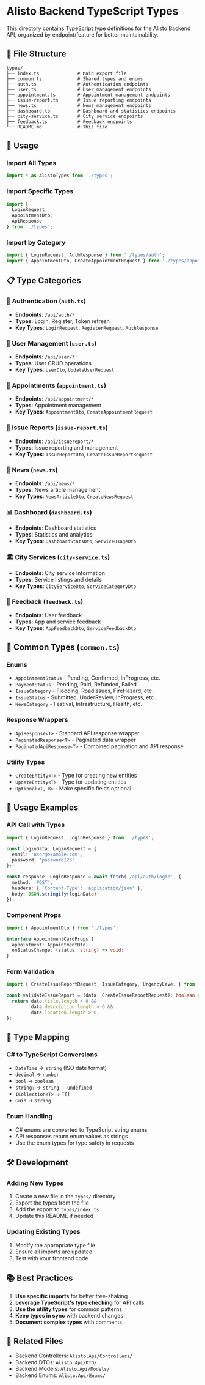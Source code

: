 # Alisto Backend TypeScript Types

This directory contains TypeScript type definitions for the Alisto Backend API, organized by endpoint/feature for better maintainability.

## 📁 File Structure

```
types/
├── index.ts              # Main export file
├── common.ts             # Shared types and enums
├── auth.ts               # Authentication endpoints
├── user.ts               # User management endpoints
├── appointment.ts        # Appointment management endpoints
├── issue-report.ts       # Issue reporting endpoints
├── news.ts               # News management endpoints
├── dashboard.ts          # Dashboard and statistics endpoints
├── city-service.ts       # City service endpoints
├── feedback.ts           # Feedback endpoints
└── README.md             # This file
```

## 🚀 Usage

### Import All Types
```typescript
import * as AlistoTypes from './types';
```

### Import Specific Types
```typescript
import { 
  LoginRequest, 
  AppointmentDto, 
  ApiResponse 
} from './types';
```

### Import by Category
```typescript
import { LoginRequest, AuthResponse } from './types/auth';
import { AppointmentDto, CreateAppointmentRequest } from './types/appointment';
```

## 📋 Type Categories

### 🔐 Authentication (`auth.ts`)
- **Endpoints**: `/api/auth/*`
- **Types**: Login, Register, Token refresh
- **Key Types**: `LoginRequest`, `RegisterRequest`, `AuthResponse`

### 👤 User Management (`user.ts`)
- **Endpoints**: `/api/user/*`
- **Types**: User CRUD operations
- **Key Types**: `UserDto`, `UpdateUserRequest`

### 📅 Appointments (`appointment.ts`)
- **Endpoints**: `/api/appointment/*`
- **Types**: Appointment management
- **Key Types**: `AppointmentDto`, `CreateAppointmentRequest`

### 🚨 Issue Reports (`issue-report.ts`)
- **Endpoints**: `/api/issuereport/*`
- **Types**: Issue reporting and management
- **Key Types**: `IssueReportDto`, `CreateIssueReportRequest`

### 📰 News (`news.ts`)
- **Endpoints**: `/api/news/*`
- **Types**: News article management
- **Key Types**: `NewsArticleDto`, `CreateNewsRequest`

### 📊 Dashboard (`dashboard.ts`)
- **Endpoints**: Dashboard statistics
- **Types**: Statistics and analytics
- **Key Types**: `DashboardStatsDto`, `ServiceUsageDto`

### 🏛️ City Services (`city-service.ts`)
- **Endpoints**: City service information
- **Types**: Service listings and details
- **Key Types**: `CityServiceDto`, `ServiceCategoryDto`

### 💬 Feedback (`feedback.ts`)
- **Endpoints**: User feedback
- **Types**: App and service feedback
- **Key Types**: `AppFeedbackDto`, `ServiceFeedbackDto`

## 🔧 Common Types (`common.ts`)

### Enums
- `AppointmentStatus` - Pending, Confirmed, InProgress, etc.
- `PaymentStatus` - Pending, Paid, Refunded, Failed
- `IssueCategory` - Flooding, RoadIssues, FireHazard, etc.
- `IssueStatus` - Submitted, UnderReview, InProgress, etc.
- `NewsCategory` - Festival, Infrastructure, Health, etc.

### Response Wrappers
- `ApiResponse<T>` - Standard API response wrapper
- `PaginatedResponse<T>` - Paginated data wrapper
- `PaginatedApiResponse<T>` - Combined pagination and API response

### Utility Types
- `CreateEntity<T>` - Type for creating new entities
- `UpdateEntity<T>` - Type for updating entities
- `Optional<T, K>` - Make specific fields optional

## 📝 Usage Examples

### API Call with Types
```typescript
import { LoginRequest, LoginResponse } from './types';

const loginData: LoginRequest = {
  email: 'user@example.com',
  password: 'password123'
};

const response: LoginResponse = await fetch('/api/auth/login', {
  method: 'POST',
  headers: { 'Content-Type': 'application/json' },
  body: JSON.stringify(loginData)
});
```

### Component Props
```typescript
import { AppointmentDto } from './types';

interface AppointmentCardProps {
  appointment: AppointmentDto;
  onStatusChange: (status: string) => void;
}
```

### Form Validation
```typescript
import { CreateIssueReportRequest, IssueCategory, UrgencyLevel } from './types';

const validateIssueReport = (data: CreateIssueReportRequest): boolean => {
  return data.title.length > 0 && 
         data.description.length > 0 && 
         data.location.length > 0;
};
```

## 🔄 Type Mapping

### C# to TypeScript Conversions
- `DateTime` → `string` (ISO date format)
- `decimal` → `number`
- `bool` → `boolean`
- `string?` → `string | undefined`
- `ICollection<T>` → `T[]`
- `Guid` → `string`

### Enum Handling
- C# enums are converted to TypeScript string enums
- API responses return enum values as strings
- Use the enum types for type safety in requests

## 🛠️ Development

### Adding New Types
1. Create a new file in the `types/` directory
2. Export the types from the file
3. Add the export to `types/index.ts`
4. Update this README if needed

### Updating Existing Types
1. Modify the appropriate type file
2. Ensure all imports are updated
3. Test with your frontend code

## 📚 Best Practices

1. **Use specific imports** for better tree-shaking
2. **Leverage TypeScript's type checking** for API calls
3. **Use the utility types** for common patterns
4. **Keep types in sync** with backend changes
5. **Document complex types** with comments

## 🔗 Related Files

- Backend Controllers: `Alisto.Api/Controllers/`
- Backend DTOs: `Alisto.Api/DTO/`
- Backend Models: `Alisto.Api/Models/`
- Backend Enums: `Alisto.Api/Enums/` 